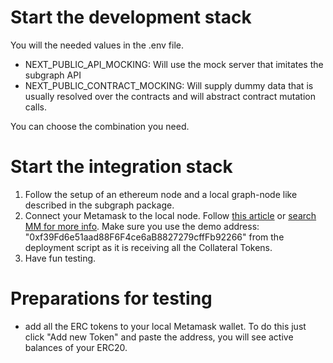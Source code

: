 # Start the development stack

You will the needed values in the .env file.

- NEXT_PUBLIC_API_MOCKING: Will use the mock server that imitates the subgraph API
- NEXT_PUBLIC_CONTRACT_MOCKING: Will supply dummy data that is usually resolved over the contracts and will abstract contract mutation calls.

You can choose the combination you need.

# Start the integration stack

1. Follow the setup of an ethereum node and a local graph-node like described in the subgraph package.
2. Connect your Metamask to the local node. Follow [this article](https://medium.com/@kaishinaw/connecting-metamask-with-a-local-hardhat-network-7d8cea604dc6) or [search MM for more info](https://support.metamask.io/hc/en-us/articles/360015290012-Using-a-local-node). Make sure you use the demo address: "0xf39Fd6e51aad88F6F4ce6aB8827279cffFb92266" from the deployment script as it is receiving all the Collateral Tokens.
3. Have fun testing.

# Preparations for testing

- add all the ERC tokens to your local Metamask wallet. To do this just click "Add new Token" and paste the address, you will see active balances of your ERC20.
